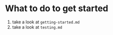 # What to do to get started


1) take a look at `getting-started.md`
2) take a look at `testing.md`
